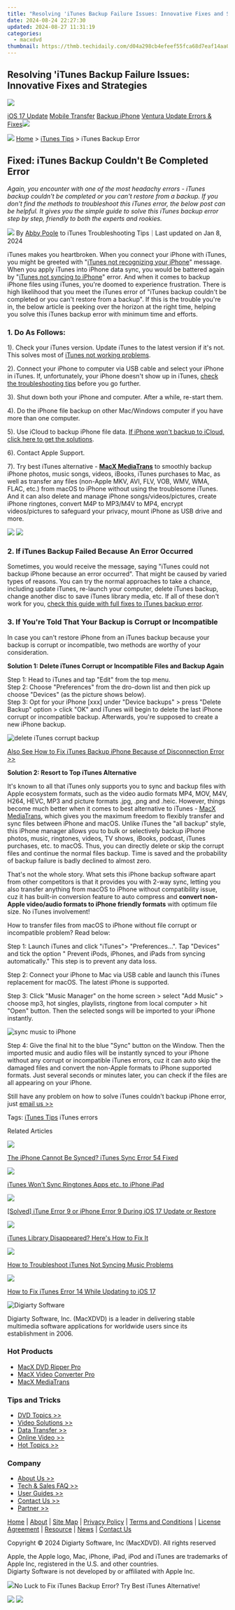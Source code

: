 ```yaml
---
title: "Resolving 'iTunes Backup Failure Issues: Innovative Fixes and Strategies"
date: 2024-08-24 22:27:30
updated: 2024-08-27 11:31:19
categories:
  - macxdvd
thumbnail: https://thmb.techidaily.com/d04a298cb4efeef55fca68d7eaf14aa0f3c43f69fcef497082e91bf17afd4582.jpg
---
```


## Resolving 'iTunes Backup Failure Issues: Innovative Fixes and Strategies

[![](https://www.macxdvd.com/itunes/../image-style/new-seo/icon10.png)](https://tools.techidaily.com/macxdvd/products/)

[iOS 17 Update](https://tools.techidaily.com/macxdvd/products/) [Mobile Transfer](https://tools.techidaily.com/macxdvd/products/) [Backup iPhone](https://tools.techidaily.com/macxdvd/products/) [Ventura Update Errors & Fixes](https://tools.techidaily.com/macxdvd/products/)![](https://www.macxdvd.com/itunes/../mobile/article-image/hot.gif) 



![](https://www.macxdvd.com/itunes/../image-style/new-seo/icon7.png) [Home](https://tools.techidaily.com/macxdvd/products/) \> [iTunes Tips](https://tools.techidaily.com/macxdvd/products/) \> iTunes Backup Error

## Fixed: iTunes Backup Couldn't Be Completed Error



 _Again, you encounter with one of the most headachy errors - iTunes backup couldn't be completed or you can't restore from a backup. If you don't find the methods to troubleshoot this iTunes error, the below post can be helpful. It gives you the simple guide to solve this iTunes backup error step by step, friendly to both the experts and rookies._ 

![](https://www.macxdvd.com/itunes/../image-style/new-seo/icon6.png) By [Abby Poole](https://www.linkedin.com/in/abby-poole-6822b0104/) to iTunes Troubleshooting Tips｜Last updated on Jan 8, 2024

iTunes makes you heartbroken. When you connect your iPhone with iTunes, you might be greeted with "[iTunes not recognizing your iPhone](https://tools.techidaily.com/macxdvd/products/)" message. When you apply iTunes into iPhone data sync, you would be battered again by "[iTunes not syncing to iPhone](https://tools.techidaily.com/macxdvd/products/)" error. And when it comes to backup iPhone files using iTunes, you're doomed to experience frustration. There is high likelihood that you meet the iTunes error of "iTunes backup couldn't be completed or you can't restore from a backup". If this is the trouble you're in, the below article is peeking over the horizon at the right time, helping you solve this iTunes backup error with minimum time and efforts.



### 1\. Do As Follows:

1). Check your iTunes version. Update iTunes to the latest version if it's not. This solves most of [iTunes not working problems](https://tools.techidaily.com/macxdvd/products/). 

2). Connect your iPhone to computer via USB cable and select your iPhone in iTunes. If, unfortunately, your iPhone doesn't show up in iTunes, [check the troubleshooting tips](https://support.apple.com/en-us/HT204095) before you go further. 

3). Shut down both your iPhone and computer. After a while, re-start them.

4). Do the iPhone file backup on other Mac/Windows computer if you have more than one computer.

5). Use iCloud to backup iPhone file data. [If iPhone won't backup to iCloud, click here to get the solutions](https://tools.techidaily.com/macxdvd/products/).

6). Contact Apple Support.

7). Try best iTunes alternative - [**MacX MediaTrans**](https://tools.techidaily.com/macxdvd/products/) to smoothly backup iPhone photos, music songs, videos, iBooks, iTunes purchases to Mac, as well as transfer any files (non-Apple MKV, AVI, FLV, VOB, WMV, WMA, FLAC, etc.) from macOS to iPhone without using the troublesome iTunes. And it can also delete and manage iPhone songs/videos/pictures, create iPhone ringtones, convert M4P to MP3/M4V to MP4, encrypt videos/pictures to safeguard your privacy, mount iPhone as USB drive and more. 

[![](https://www.macxdvd.com/itunes/../image-style/new-seo/btn-mac.png)](https://tools.techidaily.com/macxdvd/products/) [![](https://www.macxdvd.com/itunes/../image-style/new-seo/btn-win.png)](https://tools.techidaily.com/winxdvd/products/) 

### 2\. If iTunes Backup Failed Because An Error Occurred

Sometimes, you would receive the message, saying "iTunes could not backup iPhone because an error occurred". That might be caused by varied types of reasons. You can try the normal approaches to take a chance, including update iTunes, re-launch your computer, delete iTunes backup, change another disc to save iTunes library media, etc. If all of these don't work for you, [check this guide with full fixes to iTunes backup error](https://tools.techidaily.com/macxdvd/products/).

### 3\. If You're Told That Your Backup is Corrupt or Incompatible

In case you can't restore iPhone from an iTunes backup because your backup is corrupt or incompatible, two methods are worthy of your consideration.

**Solution 1: Delete iTunes Corrupt or Incompatible Files and Backup Again**

Step 1: Head to iTunes and tap "Edit" from the top menu.  
 Step 2: Choose "Preferences" from the dro-down list and then pick up choose "Devices" (as the picture shows below).   
 Step 3: Opt for your iPhone \[xxx\] under "Device backups" > press "Delete Backup" option > click "OK" and iTunes will begin to delete the last iPhone corrupt or incompatible backup. Afterwards, you're supposed to create a new iPhone backup.

![delete iTunes corrupt backup](https://www.macxdvd.com/itunes/article-image/delete-backup.jpg)

[Also See How to Fix iTunes Backup iPhone Because of Disconnection Error >>](https://tools.techidaily.com/macxdvd/products/)

**Solution 2: Resort to Top iTunes Alternative**

It's known to all that iTunes only supports you to sync and backup files with Apple ecosystem formats, such as the video audio formats MP4, MOV, M4V, H264, HEVC, MP3 and picture formats .jpg, .png and .heic. However, things become much better when it comes to best alternative to iTunes - [MacX MediaTrans](https://tools.techidaily.com/macxdvd/products/), which gives you the maximum freedom to flexibly transfer and sync files between iPhone and macOS. Unlike iTunes the "all backup" style, this iPhone manager allows you to bulk or selectively backup iPhone photos, music, ringtones, videos, TV shows, iBooks, podcast, iTunes purchases, etc. to macOS. Thus, you can directly delete or skip the corrupt files and continue the normal files backup. Time is saved and the probability of backup failure is badly declined to almost zero.

That's not the whole story. What sets this iPhone backup software apart from other competitors is that it provides you with 2-way sync, letting you also transfer anything from macOS to iPhone without compatibility issue, cuz it has built-in conversion feature to auto compress and **convert non-Apple video/audio formats to iPhone friendly formats** with optimum file size. No iTunes involvement!

How to transfer files from macOS to iPhone without file corrupt or incompatible problem? Read below:

Step 1: Launch iTunes and click "iTunes"> "Preferences…". Tap "Devices" and tick the option " Prevent iPods, iPhones, and iPads from syncing automatically." This step is to prevent any data loss.

Step 2: Connect your iPhone to Mac via USB cable and launch this iTunes replacement for macOS. The latest iPhone is supported.

Step 3: Click "Music Manager" on the home screen > select "Add Music" > choose mp3, hot singles, playlists, ringtone from local computer > hit "Open" button. Then the selected songs will be imported to your iPhone instantly. 

![sync music to iPhone](https://www.macxdvd.com/itunes/../mobile/article-image/add-music.jpg)

Step 4: Give the final hit to the blue "Sync" button on the Window. Then the imported music and audio files will be instantly synced to your iPhone without any corrupt or incompatible iTunes errors, cuz it can auto skip the damaged files and convert the non-Apple formats to iPhone supported formats. Just several seconds or minutes later, you can check if the files are all appearing on your iPhone.

 Still have any problem on how to solve iTunes couldn't backup iPhone error, just [email us >>](https://tools.techidaily.com/macxdvd/products/)

 Tags: [iTunes Tips](https://tools.techidaily.com/macxdvd/products/) iTunes errors 



Related Articles

![](https://www.macxdvd.com/itunes/../image-style/new-seo/pic7.jpg)

[The iPhone Cannot Be Synced? iTunes Sync Error 54 Fixed](https://tools.techidaily.com/macxdvd/products/) 

![](https://www.macxdvd.com/itunes/../image-style/new-seo/pic6.jpg)

[iTunes Won't Sync Ringtones Apps etc. to iPhone iPad](https://tools.techidaily.com/macxdvd/products/) 

![](https://www.macxdvd.com/itunes/../image-style/new-seo/pic5.jpg)

[\[Solved\] iTune Error 9 or iPhone Error 9 During iOS 17 Update or Restore](https://tools.techidaily.com/macxdvd/products/) 

![](https://www.macxdvd.com/itunes/../image-style/new-seo/pic4.jpg)

[iTunes Library Disappeared? Here's How to Fix It](https://tools.techidaily.com/macxdvd/products/) 

![](https://www.macxdvd.com/itunes/../image-style/new-seo/pic3.jpg)

[How to Troubleshoot iTunes Not Syncing Music Problems](https://tools.techidaily.com/macxdvd/products/) 

![](https://www.macxdvd.com/itunes/../image-style/new-seo/pic2.jpg)

[How to Fix iTunes Error 14 While Updating to iOS 17](https://tools.techidaily.com/macxdvd/products/) 



![Digiarty Software](https://www.macxdvd.com/itunes/../icon/logo.png) 

Digiarty Software, Inc. (MacXDVD) is a leader in delivering stable multimedia software applications for worldwide users since its establishment in 2006.

### Hot Products

* [MacX DVD Ripper Pro](https://tools.techidaily.com/macxdvd/products/)
* [MacX Video Converter Pro](https://tools.techidaily.com/macxdvd/products/)
* [MacX MediaTrans](https://tools.techidaily.com/macxdvd/products/)

### Tips and Tricks

* [DVD Topics >>](https://tools.techidaily.com/macxdvd/products/)
* [Video Solutions >>](https://tools.techidaily.com/macxdvd/products/)
* [Data Transfer >>](https://tools.techidaily.com/macxdvd/products/)
* [Online Video >>](https://tools.techidaily.com/macxdvd/products/)
* [Hot Topics >>](https://tools.techidaily.com/macxdvd/products/)

### Company

* [About Us >>](https://tools.techidaily.com/macxdvd/products/)
* [Tech & Sales FAQ >>](https://tools.techidaily.com/macxdvd/products/)
* [User Guides >>](https://tools.techidaily.com/macxdvd/products/)
* [Contact Us >>](https://tools.techidaily.com/macxdvd/products/)
* [Partner >>](https://tools.techidaily.com/macxdvd/products/)



[Home](https://tools.techidaily.com/macxdvd/products/) | [About](https://tools.techidaily.com/macxdvd/products/) | [Site Map](https://tools.techidaily.com/macxdvd/products/) | [Privacy Policy](https://tools.techidaily.com/macxdvd/products/) | [Terms and Conditions](https://tools.techidaily.com/macxdvd/products/) | [License Agreement](https://tools.techidaily.com/macxdvd/products/) | [Resource](https://tools.techidaily.com/macxdvd/products/) | [News](https://tools.techidaily.com/macxdvd/products/) | [Contact Us](https://tools.techidaily.com/macxdvd/products/)

Copyright © 2024 Digiarty Software, Inc (MacXDVD). All rights reserved

Apple, the Apple logo, Mac, iPhone, iPad, iPod and iTunes are trademarks of Apple Inc, registered in the U.S. and other countries.  
Digiarty Software is not developed by or affiliated with Apple Inc.



![](https://www.macxdvd.com/itunes/../mediatrans/img/icon.png)No Luck to Fix iTunes Backup Error? Try Best iTunes Alternative!

[![](https://www.macxdvd.com/itunes/../image-style/new-seo/btn-mac-top.png)](https://tools.techidaily.com/macxdvd/products/) [![](https://www.macxdvd.com/itunes/../image-style/new-seo/btn-win-top.png)](https://tools.techidaily.com/winxdvd/products/)

<ins class="adsbygoogle"
     style="display:block"
     data-ad-format="autorelaxed"
     data-ad-client="ca-pub-7571918770474297"
     data-ad-slot="1223367746"></ins>



<ins class="adsbygoogle"
     style="display:block"
     data-ad-client="ca-pub-7571918770474297"
     data-ad-slot="8358498916"
     data-ad-format="auto"
     data-full-width-responsive="true"></ins>
